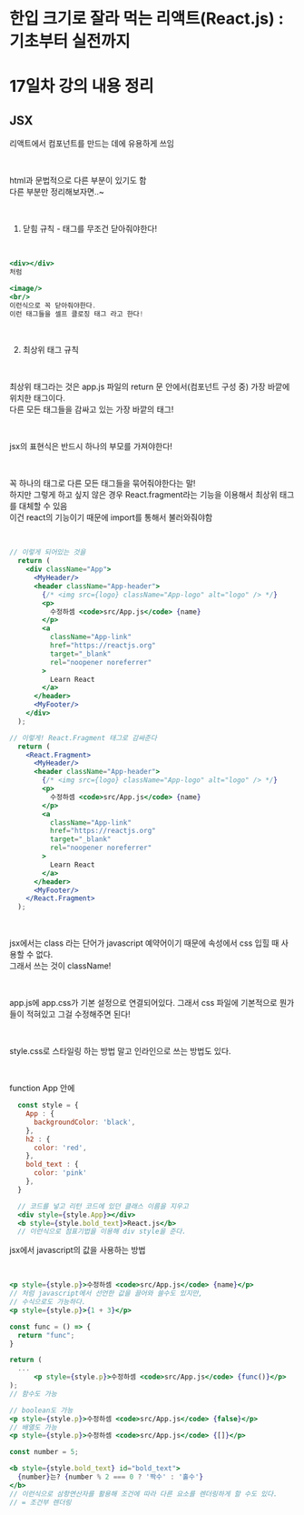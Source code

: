 # 한입 크기로 잘라 먹는 리액트(React.js) : 기초부터 실전까지

# 17일차 강의 내용 정리

## JSX

리액트에서 컴포넌트를 만드는 데에 유용하게 쓰임

<br>

html과 문법적으로 다른 부분이 있기도 함   
다른 부분만 정리해보자면..~

<br>

1. 닫힘 규칙 - 태그를 무조건 닫아줘야한다!

<br>

```jsx
<div></div>
처럼

<image/>
<br/>
이런식으로 꼭 닫아줘야한다.
이런 태그들을 셀프 클로징 태그 라고 한다!
```

<br>

2. 최상위 태그 규칙 

<br>

최상위 태그라는 것은 app.js 파일의 return 문 안에서(컴포넌트 구성 중) 가장 바깥에 위치한 태그이다.  
다른 모든 태그들을 감싸고 있는 가장 바깥의 태그!   

<br>

jsx의 표현식은 반드시 하나의 부모를 가져야한다!  

<br>

꼭 하나의 태그로 다른 모든 태그들을 묶어줘야한다는 말!   
하지만 그렇게 하고 싶지 않은 경우 React.fragment라는 기능을 이용해서 최상위 태그를 대체할 수 있음   
이건 react의 기능이기 때문에 import를 통해서 불러와줘야함

<br>

```jsx
// 이렇게 되어있는 것을
  return (
    <div className="App">
      <MyHeader/>
      <header className="App-header">
        {/* <img src={logo} className="App-logo" alt="logo" /> */}
        <p>
          수정하셈 <code>src/App.js</code> {name}
        </p>
        <a
          className="App-link"
          href="https://reactjs.org"
          target="_blank"
          rel="noopener noreferrer"
        >
          Learn React
        </a>
      </header>
      <MyFooter/>
    </div>
  );

// 이렇게! React.Fragment 태그로 감싸준다
  return (
    <React.Fragment>
      <MyHeader/>
      <header className="App-header">
        {/* <img src={logo} className="App-logo" alt="logo" /> */}
        <p>
          수정하셈 <code>src/App.js</code> {name}
        </p>
        <a
          className="App-link"
          href="https://reactjs.org"
          target="_blank"
          rel="noopener noreferrer"
        >
          Learn React
        </a>
      </header>
      <MyFooter/>
    </React.Fragment>
  );
```

<br>

jsx에서는 class 라는 단어가 javascript 예약어이기 때문에 속성에서 css 입힐 때 사용할 수 없다.  
그래서 쓰는 것이 className!

<br>

app.js에 app.css가 기본 설정으로 연결되어있다.
그래서 css 파일에 기본적으로 뭔가들이 적혀있고 그걸 수정해주면 된다!

<br>

style.css로 스타일링 하는 방법 말고 인라인으로 쓰는 방법도 있다.

<br>

function App 안에 

```jsx
  const style = {
    App : {
      backgroundColor: 'black',
    },
    h2 : {
      color: 'red',
    },
    bold_text : {
      color: 'pink'
    },
  }

  // 코드를 넣고 리턴 코드에 있던 클래스 이름을 지우고
  <div style={style.App}></div>
  <b style={style.bold_text}>React.js</b>
  // 이런식으로 점표기법을 이용해 div style을 준다.
```

jsx에서 javascript의 값을 사용하는 방법

<br>

```jsx
<p style={style.p}>수정하셈 <code>src/App.js</code> {name}</p>
// 처럼 javascript에서 선언한 값을 끌어와 쓸수도 있지만,
// 수식으로도 가능하다.
<p style={style.p}>{1 + 3}</p>

const func = () => {
  return "func";
}

return (
  ...
      <p style={style.p}>수정하셈 <code>src/App.js</code> {func()}</p>
);
// 함수도 가능

// boolean도 가능
<p style={style.p}>수정하셈 <code>src/App.js</code> {false}</p>
// 배열도 가능
<p style={style.p}>수정하셈 <code>src/App.js</code> {[]}</p>

const number = 5;

<b style={style.bold_text} id="bold_text">
  {number}는? {number % 2 === 0 ? '짝수' : '홀수'}
</b>
// 이런식으로 삼항연산자를 활용해 조건에 따라 다른 요소를 렌더링하게 할 수도 있다.
// = 조건부 렌더링
```
<br>
<br>
<br>
<br>
<br>
<br>
<br>
<br>
<br>
<br>
<br>
<br>
<br>
<br>
<br>




```j
```
```javascript
```